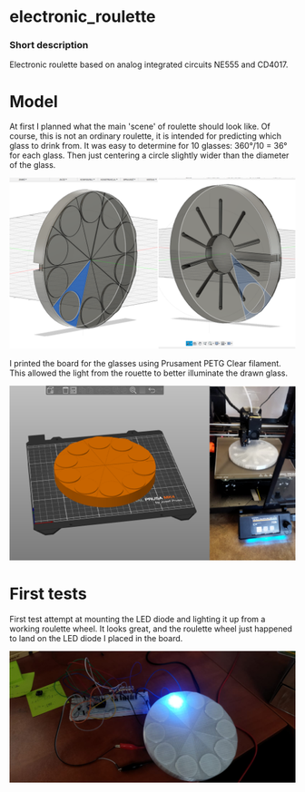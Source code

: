 # electronic_roulette
### Short description
Electronic roulette based on analog integrated circuits NE555 and CD4017.

# Model

At first I planned what the main 'scene' of roulette should look like. Of course, this is not an ordinary roulette, it is intended for predicting which glass to drink from.
It was easy to determine for 10 glasses: 360°/10 = 36° for each glass. Then just centering a circle slightly wider than the diameter of the glass.

 ![Fusion360](pic/fusionview.png)

I printed the board for the glasses using Prusament PETG Clear filament. This allowed the light from the rouette to better illuminate the drawn glass.

![Prusa](pic/processprint.png)


# First tests

First test attempt at mounting the LED diode and lighting it up from a working roulette wheel. It looks great, and the roulette wheel just happened to land on the LED diode I placed in the board.

![FR](pic/prerulette.jpg)